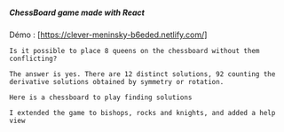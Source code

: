 
##### ChessBoard game made with React

Démo : [https://clever-meninsky-b6eded.netlify.com/]
```
Is it possible to place 8 queens on the chessboard without them conflicting?

The answer is yes. There are 12 distinct solutions, 92 counting the derivative solutions obtained by symmetry or rotation.

Here is a chessboard to play finding solutions

I extended the game to bishops, rocks and knights, and added a help view
```
